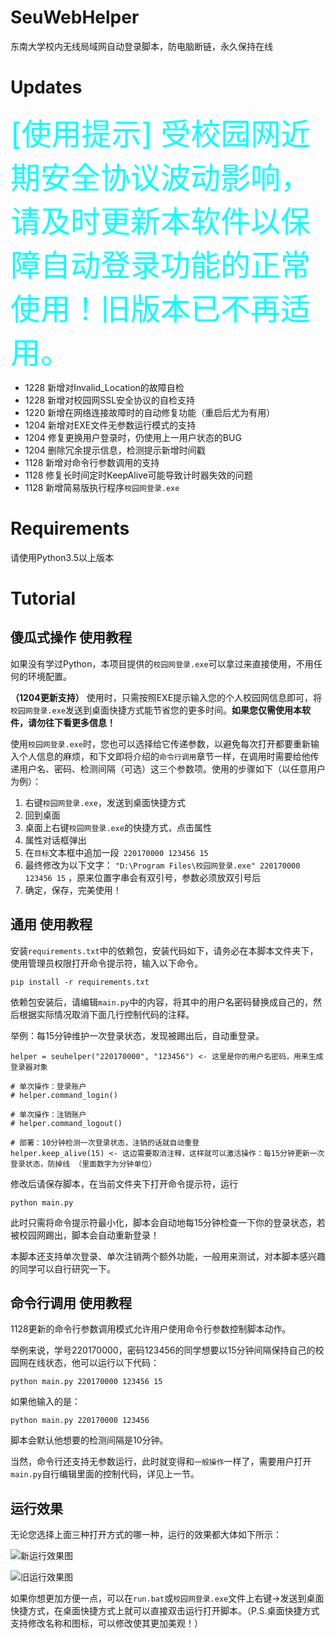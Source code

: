 # SeuWebHelper
东南大学校内无线局域网自动登录脚本，防电脑断链，永久保持在线

# Updates

<font color=#00ffff size=36>[使用提示] 受校园网近期安全协议波动影响，请及时更新本软件以保障自动登录功能的正常使用！旧版本已不再适用。</font>

*  1228 新增对Invalid_Location的故障自检
*  1228 新增对校园网SSL安全协议的自检支持
*  1220 新增在网络连接故障时的自动修复功能（重启后尤为有用）
*  1204 新增对EXE文件无参数运行模式的支持
*  1204 修复更换用户登录时，仍使用上一用户状态的BUG
*  1204 删除冗余提示信息，检测提示新增时间戳
*  1128 新增对命令行参数调用的支持
*  1128 修复长时间定时KeepAlive可能导致计时器失效的问题
*  1128 新增简易版执行程序`校园网登录.exe`

# Requirements

请使用Python3.5以上版本

# Tutorial

## 傻瓜式操作 使用教程

如果没有学过Python，本项目提供的`校园网登录.exe`可以拿过来直接使用，不用任何的环境配置。

<b>（1204更新支持）</b> 使用时，只需按照EXE提示输入您的个人校园网信息即可，将`校园网登录.exe`发送到桌面快捷方式能节省您的更多时间。<b>如果您仅需使用本软件，请勿往下看更多信息！</b>

使用`校园网登录.exe`时，您也可以选择给它传递参数，以避免每次打开都要重新输入个人信息的麻烦，和下文即将介绍的`命令行调用`章节一样，在调用时需要给他传递用户名、密码、检测间隔（可选）这三个参数项。使用的步骤如下（以任意用户为例）：

1. 右键`校园网登录.exe`，发送到桌面快捷方式
2. 回到桌面
3. 桌面上右键`校园网登录.exe`的快捷方式，点击属性
4. 属性对话框弹出
5. 在`目标`文本框中追加一段` 220170000 123456 15`
6. 最终修改为以下文字： `"D:\Program Files\校园网登录.exe" 220170000 123456 15` ，原来位置字串会有双引号，参数必须放双引号后
7. 确定，保存，完美使用！

## 通用 使用教程

安装`requirements.txt`中的依赖包，安装代码如下，请务必在本脚本文件夹下，使用管理员权限打开命令提示符，输入以下命令。

	pip install -r requirements.txt

依赖包安装后，请编辑`main.py`中的内容，将其中的用户名密码替换成自己的，然后根据实际情况取消下面几行控制代码的注释。

举例：每15分钟维护一次登录状态，发现被踢出后，自动重登录。

	helper = seuhelper("220170000", "123456") <- 这里是你的用户名密码，用来生成登录器对象

	# 单次操作：登录账户
	# helper.command_login()

	# 单次操作：注销账户
	# helper.command_logout()

	# 部署：10分钟检测一次登录状态，注销的话就自动重登
	helper.keep_alive(15) <- 这边需要取消注释，这样就可以激活操作：每15分钟更新一次登录状态，防掉线 （里面数字为分钟单位）
  
修改后请保存脚本，在当前文件夹下打开命令提示符，运行

	python main.py

此时只需将命令提示符最小化，脚本会自动地每15分钟检查一下你的登录状态，若被校园网踢出，脚本会自动重新登录！

本脚本还支持单次登录、单次注销两个额外功能，一般用来测试，对本脚本感兴趣的同学可以自行研究一下。

## 命令行调用 使用教程

1128更新的命令行参数调用模式允许用户使用命令行参数控制脚本动作。

举例来说，学号220170000，密码123456的同学想要以15分钟间隔保持自己的校园网在线状态，他可以运行以下代码：

	python main.py 220170000 123456 15

如果他输入的是：

	python main.py 220170000 123456

脚本会默认他想要的检测间隔是10分钟。

当然，命令行还支持无参数运行，此时就变得和`一般操作`一样了，需要用户打开`main.py`自行编辑里面的控制代码，详见上一节。

## 运行效果

无论您选择上面三种打开方式的哪一种，运行的效果都大体如下所示：

![新运行效果图](https://github.com/leyuwei/SeuWebHelper/blob/master/config/snapshot2.png)

![旧运行效果图](https://github.com/leyuwei/SeuWebHelper/blob/master/config/snapshot.png)

如果你想更加方便一点，可以在`run.bat`或`校园网登录.exe`文件上右键->发送到桌面快捷方式，在桌面快捷方式上就可以直接双击运行打开脚本。（P.S.桌面快捷方式支持修改名称和图标，可以修改使其更加美观！）
